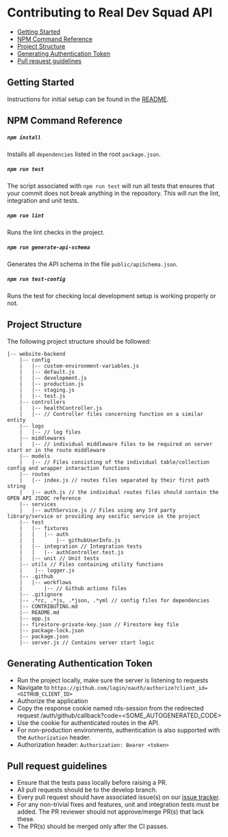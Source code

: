 
# Contributing to Real Dev Squad API

- [Getting Started](#getting-started)
- [NPM Command Reference](#npm-command-reference)
- [Project Structure](#project-structure)
- [Generating Authentication Token](#generating-authentication-token)
- [Pull request guidelines](#pull-request-guidelines)

## Getting Started

Instructions for initial setup can be found in the [README](README.md).

## NPM Command Reference

##### `npm install`

Installs all `dependencies` listed in the root `package.json`.

##### `npm run test`

The script associated with `npm run test` will run all tests that ensures that your commit does not break anything in the
repository. This will run the lint, integration and unit tests.

##### `npm run lint`
Runs the lint checks in the project.

##### `npm run generate-api-schema`
Generates the API schema in the file `public/apiSchema.json`.

##### `npm run test-config`
Runs the test for checking local development setup is working properly or not.


## Project Structure
The following project structure should be followed:

``` shell script
|-- website-backend
    |-- config
    |   |-- custom-environment-variables.js
    |   |-- default.js
    |   |-- development.js
    |   |-- production.js
    |   |-- staging.js
    |   |-- test.js
    |-- controllers
    |   |-- healthController.js
    |   |-- // Controller files concerning function on a similar entity
    |-- logs
    |   |-- // log files
    |-- middlewares
    |   |-- // individual middleware files to be required on server start or in the route middleware
    |-- models
    |   |-- // Files consisting of the individual table/collection config and wrapper interaction functions
    |-- routes
    |   |-- index.js // routes files separated by their first path string
    |   |-- auth.js // the individual routes files should contain the OPEN API JSDOC reference
    |-- services
    |   |-- authService.js // Files using any 3rd party library/service or providing any secific service in the project
    |-- test
    |   |-- fixtures
    |   |   |-- auth
    |   |       |-- githubUserInfo.js
    |   |-- integration // Integration tests
    |   |   |-- authController.test.js
    |   |-- unit // Unit tests
    |-- utils // Files containing utility functions
    |    |-- logger.js
    |-- .github
    |   |-- workflows
    |       |-- // Github actions files
    |-- .gitignore
    |-- .*rc, .*js, .*json, .*yml // config files for dependencies 
    |-- CONTRIBUTING.md
    |-- README.md
    |-- app.js
    |-- firestore-private-key.json // Firestore key file
    |-- package-lock.json
    |-- package.json
    |-- server.js // Contains server start logic

```

## Generating Authentication Token
- Run the project locally, make sure the server is listening to requests
- Navigate to `https://github.com/login/oauth/authorize?client_id=<GITHUB_CLIENT_ID>`
- Authorize the application
- Copy the response cookie named rds-session from the redirected request <HOST>/auth/github/callback?code=<SOME_AUTOGENERATED_CODE>
- Use the cookie for authenticated routes in the API.
- For non-production environments, authentication is also supported with the `Authorization` header.
- Authorization header: `Authorization: Bearer <token>`

## Pull request guidelines
- Ensure that the tests pass locally before raising a PR.
- All pull requests should be to the develop branch. 
- Every pull request should have associated issue(s) on our [issue tracker](https://github.com/Real-Dev-Squad/website-backend/issues).
- For any non-trivial fixes and features, unit and integration tests must be added. The PR reviewer should not approve/merge PR(s) that lack these.
- The PR(s) should be merged only after the CI passes.


